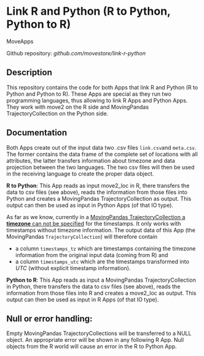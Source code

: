 # Link R and Python (R to Python, Python to R)
MoveApps

Github repository: *github.com/movestore/link-r-python*

## Description
This repository contains the code for both Apps that link R and Python (R to Python and Python to R). These Apps are special as they run two programming languages, thus allowing to link R Apps and Python Apps. They work with move2 on the R side and MovingPandas TrajectoryCollection on the Python side.

## Documentation
Both Apps create out of the input data two .csv files `link.csv`and `meta.csv`. The former contains the data frame of the complete set of locations with all attributes, the latter transfers information about timezone and data projection between the two languages. The two csv files will then be used in the receiving language to create the proper data object.

**R to Python**: This App reads as input move2_loc in R, there transfers the data to csv files (see above), reads the information from those files into Python and creates a MovingPandas TrajectoryCollection as output. This output can then be used as input in Python Apps (of that IO type).

 As far as we know, currently in a [MovingPandas TrajectoryCollection a **timezone** can not be specified](https://github.com/movingpandas/movingpandas/issues/303#issuecomment-1528096428) for the timestamps. It only works with timestamps without timezone information. The output data of this App (the MovingPandas `TrajectoryCollection`) will therefore contain 
 - a column `timestamps_tz` which are timestamps containing the timezone information from the original input data (coming from R) and 
 - a column `timestamps_utc` which are the timestamps transformed into _UTC_ (without explicit timestamp information).

**Python to R**: This App reads as input a MovingPandas TrajectoryCollection in Python, there transfers the data to csv files (see above), reads the information from those files into R and creates a move2_loc as output. This output can then be used as input in R Apps (of that IO type).

## Null or error handling:
Empty MovingPandas TrajectoryCollections will be transferred to a NULL object. An appropriate error will be shown in any following R App.
Null objects from the R world will cause an error in the R to Python App.
